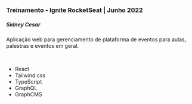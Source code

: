 <h3>Treinamento - Ignite RocketSeat | Junho 2022 </h3>

<h5>Sidney Cesar</h5>

Aplicação web para gerenciamento de plataforma de eventos para aulas, palestras e eventos em geral.

<br />

* React
* Tailwind css
* TypeScript
* GraphQL
* GraphCMS


